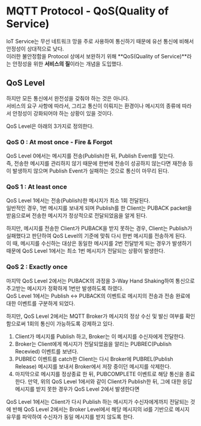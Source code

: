 # MQTT Protocol - QoS(Quality of Service)

IoT Service는 무선 네트워크 망을 주로 사용하여 통신하기 때문에 유선 통신에 비해서 안정성이 상대적으로 낮다.  
이러한 불안정함을 Protocol 상에서 보완하기 위해 **QoS(Quality of Service)**라는 안정성을 위한 **서비스의 질**이라는 개념을 도입했다.

## QoS Level
하지만 모든 통신에서 완전성을 갖춰야 하는 것은 아니다.  
서비스의 요구 사항에 따라서, 그리고 통신이 이뤄지는 환경이나 메시지의 종류에 따라서 안정성이 강화되어야 하는 상황이 있을 것이다.

QoS Level은 아래의 3가지로 정의한다.

### QoS 0 : At most once - Fire & Forgot
QoS Level 0에서는 메시지를 전송(Publish)한 뒤, Publish Event를 잊는다.  
즉, 전송한 메시지를 관리하지 않기 때문에 한번에 전송이 성공하지 않는다면 재전송 등이 발생하지 않으며 Publish Event가 실패하는 것으로 통신이 마무리 된다.

### QoS 1 : At least once
QoS Level 1에서는 전송(Publish)한 메시지가 최소 1회 전달된다.  
일반적인 경우, 1번 메시지를 보내게 되며 Publish를 한 Client는 PUBACK packet을 받음으로써 전송한 메시지가 정상적으로 전달되었음을 알게 된다.

하지만, 메시지를 전송한 Client가 PUBACK을 받지 못하는 경우, Client는 Publish가 실패했다고 판단하여 QoS Level의 기준에 맞춰 다시 한번 메시지를 전송하게 된다.  
이 때, 메시지를 수신하는 대상은 동일한 메시지를 2번 전달받게 되는 경우가 발생하기 때문에 QoS Level 1에서는 최소 1번 메시지가 전달되는 상황이 발생한다.

### QoS 2 : Exactly once
마지막 QoS Level 2에서는 PUBACK의 과정을 3-Way Hand Shaking하여 통신으로 주고받는 메시지가 정확하게 1번만 발생하도록 하였다.  
QoS Level 1에서는 Publish <-> PUBACK의 이벤트로 메시지의 전송과 전송 완료에 대한 이벤트를 구분하게 되었다.

하지만, QoS Level 2에서는 MQTT Broker가 메시지의 정상 수신 및 발신 여부를 확인함으로써 1회의 통신이 가능하도록 강제하고 있다.
1. Client가 메시지를 Publish 하고, Broker는 이 메시지를 수신자에게 전달한다.
2. Broker는 Client에게 메시지가 전달되었음을 알리는 PUBREC(Publish Recevied) 이벤트를 보낸다.
3. PUBREC 이벤트를 catch한 Client는 다시 Broker에 PUBREL(Publish Release) 메시지를 보내서 Broker에서 저장 중이던 메시지를 삭제한다.
4. 마지막으로 메시지를 정상종료 한 뒤, PUBCOMPLETE 이벤트로 해당 통신을 종료한다.
만약, 위의 QoS Level 1에서와 같이 Client가 Publish한 뒤, 그에 대한 응답 메시지를 받지 못한 경우가 QoS Level 2에서 발생한다면

QoS Level 1에서는 Client가 다시 Publish 하는 메시지가 수신자에게까지 전달되는 것에 반해
QoS Level 2에서는 Broker Level에서 해당 메시지의 id를 기반으로 메시지 유무를 파악하여 수신자가 동일 메시지를 받지 않도록 한다.